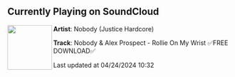 ## Currently Playing on SoundCloud

[<img align="left" width="100" src="https://i1.sndcdn.com/artworks-FtNZq3yAlsCmVc8L-zPZGcA-t500x500.jpg">](https://soundcloud.com/nobodyhardcore/rollie)

**Artist**: Nobody (Justice Hardcore) 

**Track**: Nobody & Alex Prospect - Rollie On My Wrist ✅FREE DOWNLOAD✅

Last updated at 04/24/2024 10:32
